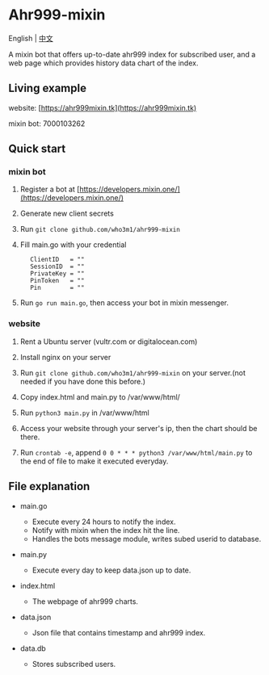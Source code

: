 # Ahr999-mixin
English | [中文](README-ZH.md)

A mixin bot that offers up-to-date ahr999 index for subscribed user, and a web page which provides history data chart of the index.

## Living example
 website: [https://ahr999mixin.tk](https://ahr999mixin.tk)
 
 mixin bot: 7000103262


## Quick start

### mixin bot
  1. Register a bot at [https://developers.mixin.one/](https://developers.mixin.one/)
 
  2. Generate new client secrets

  3. Run `git clone github.com/who3m1/ahr999-mixin`
  
  4. Fill main.go with your credential
  ```
        ClientID   = ""        
        SessionID  = ""
        PrivateKey = ""
        PinToken   = ""
        Pin        = ""
  ```
  5. Run `go run main.go`, then access your bot in mixin messenger.

### website
  1. Rent a Ubuntu server (vultr.com or digitalocean.com)

  2. Install nginx on your server

  3. Run `git clone github.com/who3m1/ahr999-mixin` on your server.(not needed if you have done this before.)

  4. Copy index.html and main.py to /var/www/html/

  5. Run `python3 main.py` in /var/www/html

  6. Access your website through your server's ip, then the chart should be there.
  
  7. Run `crontab -e`, append `0 0 * * * python3 /var/www/html/main.py` to the end of file to make it executed everyday.

## File explanation

 - main.go 
   - Execute every 24 hours to notify the index.
   - Notify with mixin when the index hit the line.
   - Handles the bots message module, writes subed userid to database.

 - main.py 
   - Execute every day to keep data.json up to date.

 - index.html
   - The webpage of ahr999 charts.

 - data.json 
   - Json file that contains timestamp and ahr999 index.

 - data.db 
   - Stores subscribed users.
